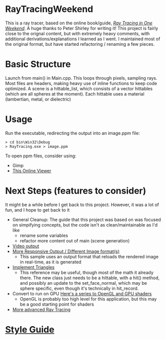# RayTracingWeekend
This is a ray tracer, based on the online book/guide, [_Ray Tracing in One Weekend_](https://raytracing.github.io/books/RayTracingInOneWeekend.html).
A huge thanks to Peter Shirley for writing it!
This project is fairly close to the orignal content, but with extremely heavy comments, with additional derivations/explanations I learned as I went.
I maintained most of the original format, but have started refactoring / renaming a few pieces.

# Basic Structure
Launch from main() in Main.cpp. This loops through pixels, sampling rays.
Most files are headers, making heavy use of inline functions to keep code optimized.
A scene is a hittable_list, which consists of a vector hittables (which are all spheres at the moment).
Each hittable uses a material (lambertian, metal, or dielectric)



# Usage
Run the executable, redirecting the output into an image.ppm file:
```
> cd bin\Win32\Debug
> RayTracing.exe > image.ppm
```
To open ppm files, consider using:
- Gimp
- [This Online Viewer](https://www.cs.rhodes.edu/welshc/COMP141_F16/ppmReader.html)

# Next Steps (features to consider)
It might be a while before I get back to this project. However, it was a lot of fun, and I hope to get back to it
- General Cleanup: The guide that this project was based on was focused on simpifying concepts, but the code isn't as clean/maintainable as I'd like
    - rename some variables 
    - refactor more content out of main (scene generation)
- [Video output](https://learnopencv.com/read-write-and-display-a-video-using-opencv-cpp-python/)
- [More Responsive Output / Different Image format(s)](https://www.youtube.com/watch?v=mOSirVeP5lo&list=PLlrATfBNZ98f6Z1cDNeMLL3eXaRk1WCxK&index=10&t=575s&ab_channel=TheCherno)
    - This sample uses an output format that reloads the rendered image in real-time, as it is generated
- [Implement Triangles](https://www.scratchapixel.com/lessons/3d-basic-rendering/ray-tracing-rendering-a-triangle/why-are-triangles-useful)
    - This reference may be useful, though most of the math it already there. The new class just needs to be a hittable, with a hit() method, and possibly an update to the set_face_normal, which may be sphere specific, even though it's technically in hit_record.
- Convert to run on GPU [Here's a series to OpenGL and GPU shaders](https://www.youtube.com/watch?v=W3gAzLwfIP0&list=PLlrATfBNZ98foTJPJ_Ev03o2oq3-GGOS2&ab_channel=TheCherno)
    - OpenGL is probably too high level for this application, but this may be a good starting point for shaders
- [More advanced Ray Tracing](https://raytracing.github.io/)


# [Style Guide](https://pages.nist.gov/dioptra/dev-guide/contributing-commit-styleguide.html)